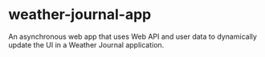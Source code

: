 # weather-journal-app
An asynchronous web app that uses Web API and user data to dynamically update the UI in a Weather Journal application.
